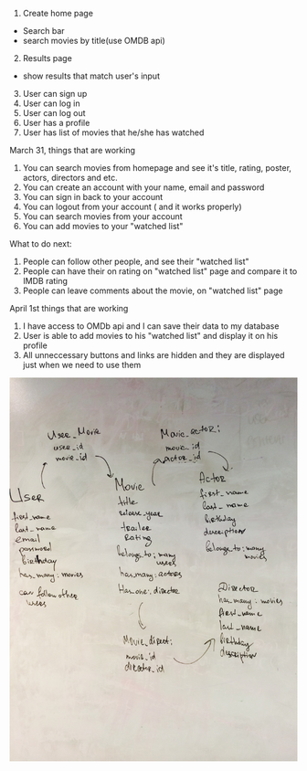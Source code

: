 1. Create home page
  * Search bar
  * search movies by title(use OMDB api)
2. Results page
  * show results that match user's input
3. User can sign up
4. User can log in
5. User can log out
6. User has a profile
7. User has list of movies that he/she has watched


March 31, things that are working
1. You can search movies from homepage and see it's title, rating, poster, actors, directors and etc.
2. You can create an account with your name, email and password
3. You can sign in back to your account
4. You can logout from your account ( and it works properly)
5. You can search movies from your account
6. You can add movies to your "watched list"


What to do next:
1. People can follow other people, and see their "watched list"
2. People can have their on rating on "watched list" page and compare it to IMDB rating
3. People can leave comments about the movie, on "watched list" page


April 1st things that are working
1. I have access to OMDb api and I can save their data to my database
2. User is able to add movies to his "watched list" and display it on his profile
3. All unneccessary buttons and links are hidden and they are displayed just when we need to use them

<img src="image.jpeg" alt="">